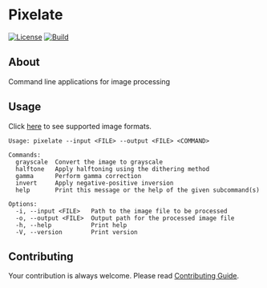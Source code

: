 # Pixelate

[![License](https://img.shields.io/github/license/rmuraix/pixelate)](./LICENSE)
[![Build](https://github.com/rmuraix/pixelate/actions/workflows/build.yml/badge.svg)](https://github.com/rmuraix/pixelate/actions/workflows/build.yml)

## About

Command line applications for image processing

## Usage

Click [here](https://github.com/image-rs/image#supported-image-formats) to see supported image formats.

```shell
Usage: pixelate --input <FILE> --output <FILE> <COMMAND>

Commands:
  grayscale  Convert the image to grayscale
  halftone   Apply halftoning using the dithering method
  gamma      Perform gamma correction
  invert     Apply negative-positive inversion
  help       Print this message or the help of the given subcommand(s)

Options:
  -i, --input <FILE>   Path to the image file to be processed
  -o, --output <FILE>  Output path for the processed image file
  -h, --help           Print help
  -V, --version        Print version
```

## Contributing

Your contribution is always welcome. Please read [Contributing Guide](.github/CONTRIBUTING.md).
